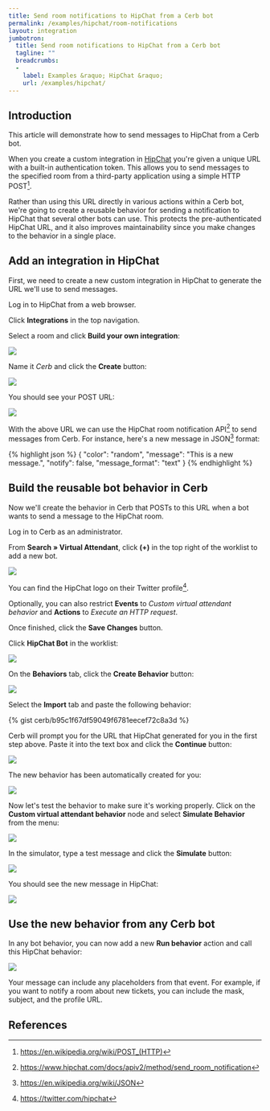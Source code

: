 ```yaml
---
title: Send room notifications to HipChat from a Cerb bot
permalink: /examples/hipchat/room-notifications
layout: integration
jumbotron:
  title: Send room notifications to HipChat from a Cerb bot
  tagline: ""
  breadcrumbs:
  -
    label: Examples &raquo; HipChat &raquo;
    url: /examples/hipchat/
---
```


## Introduction

This article will demonstrate how to send messages to HipChat from a Cerb bot.

When you create a custom integration in [HipChat](https://hipchat.com) you're given a unique URL with a built-in authentication token. This allows you to send messages to the specified room from a third-party application using a simple HTTP POST[^http-post].

Rather than using this URL directly in various actions within a Cerb bot, we're going to create a reusable behavior for sending a notification to HipChat that several other bots can use.  This protects the pre-authenticated HipChat URL, and it also improves maintainability since you make changes to the behavior in a single place.

## Add an integration in HipChat

First, we need to create a new custom integration in HipChat to generate the URL we'll use to send messages.

Log in to HipChat from a web browser.

Click **Integrations** in the top navigation.

Select a room and click **Build your own integration**:

<div class="cerb-screenshot">
<img src="/assets/images/integrations/hipchat/room-notifications/create-integration.png" class="screenshot">
</div>

Name it _Cerb_ and click the **Create** button:

<div class="cerb-screenshot">
<img src="/assets/images/integrations/hipchat/room-notifications/name-integration.png" class="screenshot">
</div>

You should see your POST URL:

<div class="cerb-screenshot">
<img src="/assets/images/integrations/hipchat/room-notifications/post-url.png" class="screenshot">
</div>

With the above URL we can use the HipChat room notification API[^hipchat-notify-api] to send messages from Cerb.  For instance, here's a new message in JSON[^json] format:

{% highlight json %}
{
    "color": "random",
    "message": "This is a new message.",
    "notify": false,
    "message_format": "text"
}
{% endhighlight %}

## Build the reusable bot behavior in Cerb

Now we'll create the behavior in Cerb that POSTs to this URL when a bot wants to send a message to the HipChat room.

Log in to Cerb as an administrator.

From **Search &raquo; Virtual Attendant**, click **(+)** in the top right of the worklist to add a new bot.

<div class="cerb-screenshot">
<img src="/assets/images/integrations/hipchat/room-notifications/cerb-new-bot.png" class="screenshot">
</div>

You can find the HipChat logo on their Twitter profile[^hipchat-twitter].

Optionally, you can also restrict **Events** to _Custom virtual attendant behavior_ and **Actions** to _Execute an HTTP request_.

Once finished, click the **Save Changes** button.

Click **HipChat Bot** in the worklist:

<div class="cerb-screenshot">
<img src="/assets/images/integrations/hipchat/room-notifications/cerb-bot-worklist.png" class="screenshot">
</div>

On the **Behaviors** tab, click the **Create Behavior** button:

<div class="cerb-screenshot">
<img src="/assets/images/integrations/hipchat/room-notifications/cerb-new-behavior.png" class="screenshot">
</div>

Select the **Import** tab and paste the following behavior:

{% gist cerb/b95c1f67df59049f6781eecef72c8a3d %}

Cerb will prompt you for the URL that HipChat generated for you in the first step above.  Paste it into the text box and click the **Continue** button:

<div class="cerb-screenshot">
<img src="/assets/images/integrations/hipchat/room-notifications/cerb-behavior-import.png" class="screenshot">
</div>

The new behavior has been automatically created for you:

<div class="cerb-screenshot">
<img src="/assets/images/integrations/hipchat/room-notifications/cerb-behavior.png" class="screenshot">
</div>

Now let's test the behavior to make sure it's working properly. Click on the **Custom virtual attendant behavior** node and select **Simulate Behavior** from the menu:

<div class="cerb-screenshot">
<img src="/assets/images/integrations/hipchat/room-notifications/cerb-behavior-sim-menu.png" class="screenshot">
</div>

In the simulator, type a test message and click the **Simulate** button:

<div class="cerb-screenshot">
<img src="/assets/images/integrations/hipchat/room-notifications/cerb-behavior-sim.png" class="screenshot">
</div>

You should see the new message in HipChat:

<div class="cerb-screenshot">
<img src="/assets/images/integrations/hipchat/room-notifications/hipchat-new-message.png" class="screenshot">
</div>

## Use the new behavior from any Cerb bot

In any bot behavior, you can now add a new **Run behavior** action and call this HipChat behavior:

<div class="cerb-screenshot">
<img src="/assets/images/integrations/hipchat/room-notifications/cerb-run-behavior.png" class="screenshot">
</div>

Your message can include any placeholders from that event.  For example, if you want to notify a room about new tickets, you can include the mask, subject, and the profile URL.

## References

[^json]: <https://en.wikipedia.org/wiki/JSON>
[^http-post]: <https://en.wikipedia.org/wiki/POST_(HTTP)>
[^hipchat-notify-api]: <https://www.hipchat.com/docs/apiv2/method/send_room_notification>
[^hipchat-twitter]: <https://twitter.com/hipchat>